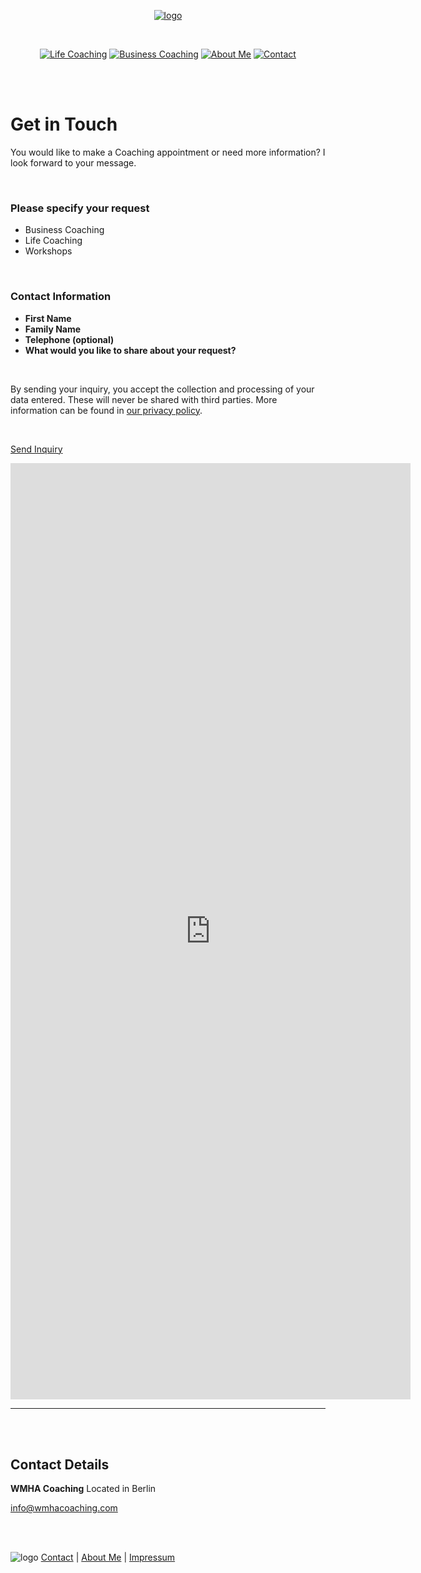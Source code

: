 [<p align="center"> ![logo](/images/logo.png)](/)

<br>

[<p align="center"> ![Life Coaching](/images/LC_button_2.png)](/life-coaching)  [![Business Coaching](/images/BC_button_2.png)](/business-coaching)  [![About Me](/images/AM_button_2.png)](/about) [![Contact](/images/C_button_2.png)](/contact)

<br><br>

# Get in Touch

You would like to make a Coaching appointment or need more information?
I look forward to your message.

<br>

### Please specify your request
- Business Coaching
- Life Coaching
- Workshops

<br>

### Contact Information
- **First Name**
- **Family Name**
- **Telephone (optional)**
- **What would you like to share about your request?**

<br>

By sending your inquiry, you accept the collection and processing of your data entered. These will never be shared with third parties. More information can be found in [our privacy policy](/privacy-policy/).

<br>

[Send Inquiry](mailto:info@wmhacoaching.com)

<iframe src="https://docs.google.com/forms/d/e/1FAIpQLSfFu88BW0O9Ww68tFY_CGAyhUwRz-Jq0SuAG3ULblA2H1u4aQ/viewform?embedded=true" width="640" height="1498" frameborder="0" marginheight="0" marginwidth="0">Loading…</iframe>

---
<br><br>

## Contact Details
**WMHA Coaching**
Located in Berlin

info@wmhacoaching.com

<br><br>

![logo](/images/bottom_logo.png)   [Contact](/contact)  |  [About Me](/about)  |  [Impressum](/privacy-policy)


